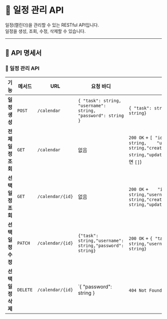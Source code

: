 # 📅 일정 관리 API

일정(캘린더)을 관리할 수 있는 RESTful API입니다.  
일정을 생성, 조회, 수정, 삭제할 수 있습니다.

---

## 📌 API 명세서

### 📝 일정 관리 API

| 기능 | 메서드 | URL | 요청 바디 | Request | 응답 (실패) |
|------|--------|------------|------------|------------|------------|
| **일정 생성** | `POST` | `/calendar` | `{ "task": string, "username": string, "password": string }` | `{ "task": string, "username": string}` | `400 Bad Request` (필수값 없음) |
| **전체 일정 조회** | `GET` | `/calendar` | 없음 | `200 OK` + `[ "id": Long,"task": string,	"username": string,"createdtime": string,"updatedtime": string ]` (없으면 `[]`) | 없음 |
| **선택 일정 조회** | `GET` | `/calendar/{id}` | 없음 | `200 OK` + `	"id": Long,	"task": string,"username": string,"createdAt": string,"updatedAt": string` | `404 Not Found` (해당 ID 없음) |
| **선택 일정 수정** | `PATCH` | `/calendar/{id}` | `{"task": string,"username": string,"password": string}` | `200 OK` + `{ "task": string,"username":string,"password": string}` | `400 Bad Request` (잘못된 요청) | 
| **선택 일정 삭제** | `DELETE` | `/calendar/{id}` | `{ "password": string } | `404 Not Found` (해당 ID 없음) |

